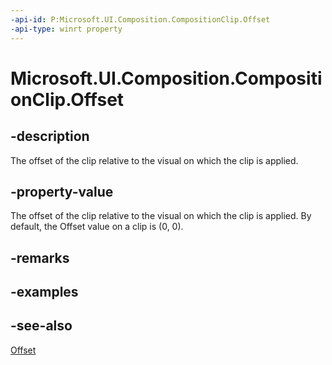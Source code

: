 ```yaml
---
-api-id: P:Microsoft.UI.Composition.CompositionClip.Offset
-api-type: winrt property
---
```


<!-- Property syntax
public Windows.Foundation.Numerics.Vector2 Offset { get;  set; }
-->

# Microsoft.UI.Composition.CompositionClip.Offset

## -description
The offset of the clip relative to the visual on which the clip is applied.

## -property-value
The offset of the clip relative to the visual on which the clip is applied. By default, the Offset value on a clip is (0, 0).

## -remarks

## -examples

## -see-also
[Offset](visual_offset.md)
